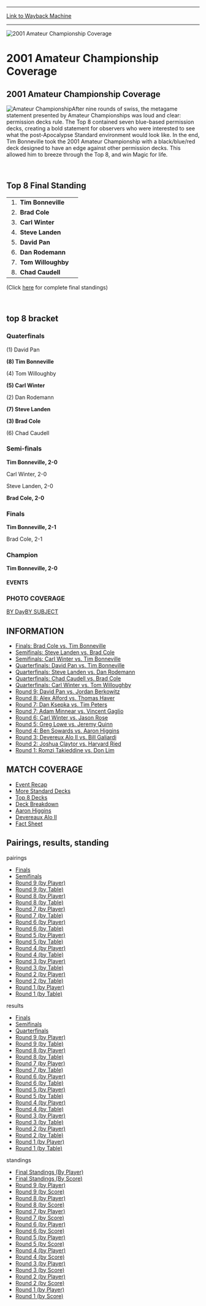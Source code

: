 
---
[Link to Wayback Machine](https://web.archive.org/web/20160303194709/http://magic.wizards.com/en/events/coverage/amch01)

[_metadata_:description]:- "2001 Amateur Championship Coverage"
[_metadata_:generator]:- "Drupal 7 (http://drupal.org)"
[_metadata_:node]:- "756056"
[_metadata_:source]:- "div-block-system-main"
[_metadata_:title]:- "2001 Amateur Championship Coverage"
[_metadata_:wayback_capture_timestamp]:- "2016-03-03 19:47:09"
[_metadata_:wayback_raw_url]:- "https://web.archive.org/web/20160303194709id_/http://magic.wizards.com/en/events/coverage/amch01"
[_metadata_:wayback_url]:- "http://magic.wizards.com/en/events/coverage/amch01"
---







![2001 Amateur Championship Coverage](https://media.magic.wizards.com/images/banner/large_1_4.jpg)





2001 Amateur Championship Coverage
==================================












2001 Amateur Championship Coverage
----------------------------------


![Amateur Championship](https://media.magic.wizards.com/image_legacy_migration/tournaments/images/AmChamps_sm.gif)After nine rounds of swiss, the metagame statement presented by Amateur Championships was loud and clear: permission decks rule. The Top 8 contained seven blue-based permission decks, creating a bold statement for observers who were interested to see what the post-Apocalypse Standard environment would look like. In the end, Tim Bonneville took the 2001 Amateur Championship with a black/blue/red deck designed to have an edge against other permission decks. This allowed him to breeze through the Top 8, and win Magic for life.


 



Top 8 Final Standing
--------------------




|  |  |
| --- | --- |
|  1.  **Tim Bonneville** |
|  2.  **Brad Cole** |
|  3.  **Carl Winter** |
|  4.  **Steve Landen** |
|  5.  **David Pan** |
|  6.  **Dan Rodemann** |
|  7.  **Tom Willoughby** |
|  8.  **Chad Caudell** |


(Click [here](/en/articles/archive/event-coverage/final-standings-score-2015-10-13-4) for complete final standings)


 


top 8 bracket
-------------





### Quaterfinals





(1) David Pan




**(8) Tim Bonneville**






(4) Tom Willoughby




**(5) Carl Winter**






(2) Dan Rodemann




**(7) Steve Landen**






**(3) Brad Cole**




(6) Chad Caudell







### Semi-finals





**Tim Bonneville, 2-0**




Carl Winter, 2-0






Steve Landen, 2-0




**Brad Cole, 2-0**







### Finals





**Tim Bonneville, 2-1**




Brad Cole, 2-1







### Champion





**Tim Bonneville, 2-0**














#### EVENTS


### PHOTO COVERAGE


[BY Day](/en/articles/archive/event-coverage/2001-amateur-championship-2015-10-13-0)[BY SUBJECT](/en/articles/archive/event-coverage/2001-amateur-championship-2015-10-13-0)









INFORMATION
-----------


* [Finals: Brad Cole vs. Tim Bonneville](/en/articles/archive/event-coverage/finals-brad-cole-vs-tim-bonneville-2015-10-13)
* [Semifinals: Steve Landen vs. Brad Cole](/en/articles/archive/event-coverage/semifinals-steve-landen-vs-brad-cole-2015-10-13)
* [Semifinals: Carl Winter vs. Tim Bonneville](/en/articles/archive/event-coverage/semifinals-carl-winter-vs-tim-bonneville-2015-10-13)
* [Quarterfinals: David Pan vs. Tim Bonneville](/en/articles/archive/event-coverage/quarterfinals-david-pan-vs-tim-bonneville-2015-10-13)
* [Quarterfinals: Steve Landen vs. Dan Rodemann](/en/articles/archive/event-coverage/quarterfinals-steve-landen-vs-dan-rodemann-2015-10-13)
* [Quarterfinals: Chad Caudell vs. Brad Cole](/en/articles/archive/event-coverage/quarterfinals-chad-caudell-vs-brad-cole-2015-10-13)
* [Quarterfinals: Carl Winter vs. Tom Willoughby](/en/articles/archive/event-coverage/quarterfinals-carl-winter-vs-tom-willoughby-2015-10-13)
* [Round 9: David Pan vs. Jordan Berkowitz](/en/articles/archive/event-coverage/round-9-david-pan-vs-jordan-berkowitz-2015-10-13)
* [Round 8: Alex Alford vs. Thomas Haver](/en/articles/archive/event-coverage/round-8-alex-alford-vs-thomas-haver-2015-10-13)
* [Round 7: Dan Ksepka vs. Tim Peters](/en/articles/archive/event-coverage/round-7-dan-ksepka-vs-tim-peters-2015-10-13)
* [Round 7: Adam Minnear vs. Vincent Gaglio](/en/articles/archive/event-coverage/round-7-adam-minnear-vs-vincent-gaglio-2015-10-13)
* [Round 6: Carl Winter vs. Jason Rose](/en/articles/archive/event-coverage/round-6-carl-winter-vs-jason-rose-2015-10-13)
* [Round 5: Greg Lowe vs. Jeremy Quinn](/en/articles/archive/event-coverage/round-5-greg-lowe-vs-jeremy-quinn-2015-10-13)
* [Round 4: Ben Sowards vs. Aaron Higgins](/en/articles/archive/event-coverage/round-4-ben-sowards-vs-aaron-higgins-2015-10-13)
* [Round 3: Devereux Alo II vs. Bill Galiardi](/en/articles/archive/event-coverage/round-3-devereux-alo-ii-vs-bill-galiardi-2015-10-13)
* [Round 2: Joshua Claytor vs. Harvard Ried](/en/articles/archive/event-coverage/round-2-joshua-claytor-vs-harvard-ried-2015-10-13)
* [Round 1: Romzi Takieddine vs. Don Lim](/en/articles/archive/event-coverage/round-1-romzi-takieddine-vs-don-lim-2015-10-13)


MATCH COVERAGE
--------------


* [Event Recap](/en/articles/archive/event-coverage/event-recap-2015-10-13-3)
* [More Standard Decks](/en/articles/archive/event-coverage/more-standard-decks-2015-10-13)
* [Top 8 Decks](/en/articles/archive/event-coverage/top-8-decks-2015-10-13-10)
* [Deck Breakdown](/en/articles/archive/event-coverage/deck-breakdown-2015-10-13)
* [Aaron Higgins](/en/articles/archive/event-coverage/aaron-higgins-2015-10-13)
* [Devereaux Alo II](/en/articles/archive/event-coverage/devereaux-alo-ii-2015-10-13)
* [Fact Sheet](/en/articles/archive/event-coverage/2001-amateur-championship-2015-10-13)


Pairings, results, standing
---------------------------



pairings


* [Finals](/en/articles/archive/event-coverage/finals-pairing-2015-10-13-14)
* [Semifinals](/en/articles/archive/event-coverage/semifinal-pairings-2015-10-13-12)
* [Round 9 (by Player)](/en/articles/archive/event-coverage/round-9-pairings-player-2015-10-13-4)
* [Round 9 (by Table)](/en/articles/archive/event-coverage/round-9-pairings-table-2015-10-13-6)
* [Round 8 (by Player)](/en/articles/archive/event-coverage/round-8-pairings-player-2015-10-13-4)
* [Round 8 (by Table)](/en/articles/archive/event-coverage/round-8-pairings-table-2015-10-13-6)
* [Round 7 (by Player)](/en/articles/archive/event-coverage/round-7-pairings-player-2015-10-13-4)
* [Round 7 (by Table)](/en/articles/archive/event-coverage/round-7-pairings-table-2015-10-13-6)
* [Round 6 (by Player)](/en/articles/archive/event-coverage/round-6-pairings-player-2015-10-13-4)
* [Round 6 (by Table)](/en/articles/archive/event-coverage/round-6-pairings-table-2015-10-13-6)
* [Round 5 (by Player)](/en/articles/archive/event-coverage/round-5-pairings-player-2015-10-13-4)
* [Round 5 (by Table)](/en/articles/archive/event-coverage/round-5-pairings-table-2015-10-13-6)
* [Round 4 (by Player)](/en/articles/archive/event-coverage/round-4-pairings-player-2015-10-13-4)
* [Round 4 (by Table)](/en/articles/archive/event-coverage/round-4-pairings-table-2015-10-13-6)
* [Round 3 (by Player)](/en/articles/archive/event-coverage/round-3-pairings-player-2015-10-13-4)
* [Round 3 (by Table)](/en/articles/archive/event-coverage/round-3-pairings-table-2015-10-13-6)
* [Round 2 (by Player)](/en/articles/archive/event-coverage/round-2-pairings-player-2015-10-13-4)
* [Round 2 (by Table)](/en/articles/archive/event-coverage/round-2-pairings-table-2015-10-13-6)
* [Round 1 (by Player)](/en/articles/archive/event-coverage/round-1-pairings-player-2015-10-13-4)
* [Round 1 (by Table)](/en/articles/archive/event-coverage/round-1-pairings-table-2015-10-13-6)


results


* [Finals](/en/articles/archive/event-coverage/finals-result-2015-10-13-14)
* [Semifinals](/en/articles/archive/event-coverage/semifinal-results-2015-10-13-12)
* [Quarterfinals](/en/articles/archive/event-coverage/quarterfinal-results-2015-10-13-10)
* [Round 9 (by Player)](/en/articles/archive/event-coverage/round-9-results-player-2015-10-13-4)
* [Round 9 (by Table)](/en/articles/archive/event-coverage/round-9-results-table-2015-10-13-6)
* [Round 8 (by Player)](/en/articles/archive/event-coverage/round-8-results-player-2015-10-13-4)
* [Round 8 (by Table)](/en/articles/archive/event-coverage/round-8-results-table-2015-10-13-6)
* [Round 7 (by Player)](/en/articles/archive/event-coverage/round-7-results-player-2015-10-13-4)
* [Round 7 (by Table)](/en/articles/archive/event-coverage/round-7-results-table-2015-10-13-6)
* [Round 6 (by Player)](/en/articles/archive/event-coverage/round-6-results-player-2015-10-13-4)
* [Round 6 (by Table)](/en/articles/archive/event-coverage/round-6-results-table-2015-10-13-6)
* [Round 5 (by Player)](/en/articles/archive/event-coverage/round-5-results-player-2015-10-13-4)
* [Round 5 (by Table)](/en/articles/archive/event-coverage/round-5-results-table-2015-10-13-6)
* [Round 4 (by Player)](/en/articles/archive/event-coverage/round-4-results-player-2015-10-13-4)
* [Round 4 (by Table)](/en/articles/archive/event-coverage/round-4-results-table-2015-10-13-6)
* [Round 3 (by Player)](/en/articles/archive/event-coverage/round-3-results-player-2015-10-13-4)
* [Round 3 (by Table)](/en/articles/archive/event-coverage/round-3-results-table-2015-10-13-6)
* [Round 2 (by Player)](/en/articles/archive/event-coverage/round-2-results-player-2015-10-13-4)
* [Round 2 (by Table)](/en/articles/archive/event-coverage/round-2-results-table-2015-10-13-6)
* [Round 1 (by Player)](/en/articles/archive/event-coverage/round-1-results-player-2015-10-13-4)
* [Round 1 (by Table)](/en/articles/archive/event-coverage/round-1-results-table-2015-10-13-6)


standings


* [Final Standings (By Player)](/en/articles/archive/event-coverage/final-standings-player-2015-10-13-4)
* [Final Standings (By Score)](/en/articles/archive/event-coverage/final-standings-score-2015-10-13-4)
* [Round 9 (by Player)](/en/articles/archive/event-coverage/round-9-standings-player-2015-10-13-4)
* [Round 9 (by Score)](/en/articles/archive/event-coverage/round-9-standings-score-2015-10-13-6)
* [Round 8 (by Player)](/en/articles/archive/event-coverage/round-8-standings-player-2015-10-13-4)
* [Round 8 (by Score)](/en/articles/archive/event-coverage/round-8-standings-score-2015-10-13-6)
* [Round 7 (by Player)](/en/articles/archive/event-coverage/round-7-standings-player-2015-10-13-4)
* [Round 7 (by Score)](/en/articles/archive/event-coverage/round-7-standings-score-2015-10-13-6)
* [Round 6 (by Player)](/en/articles/archive/event-coverage/round-6-standings-player-2015-10-13-4)
* [Round 6 (by Score)](/en/articles/archive/event-coverage/round-6-standings-score-2015-10-13-6)
* [Round 5 (by Player)](/en/articles/archive/event-coverage/round-5-standings-player-2015-10-13-4)
* [Round 5 (by Score)](/en/articles/archive/event-coverage/round-5-standings-score-2015-10-13-6)
* [Round 4 (by Player)](/en/articles/archive/event-coverage/round-4-standings-player-2015-10-13-4)
* [Round 4 (by Score)](/en/articles/archive/event-coverage/round-4-standings-score-2015-10-13-6)
* [Round 3 (by Player)](/en/articles/archive/event-coverage/round-3-standings-player-2015-10-13-4)
* [Round 3 (by Score)](/en/articles/archive/event-coverage/round-3-standings-score-2015-10-13-6)
* [Round 2 (by Player)](/en/articles/archive/event-coverage/round-2-standings-player-2015-10-13-4)
* [Round 2 (by Score)](/en/articles/archive/event-coverage/round-2-standings-score-2015-10-13-6)
* [Round 1 (by Player)](/en/articles/archive/event-coverage/round-1-standings-player-2015-10-13-4)
* [Round 1 (by Score)](/en/articles/archive/event-coverage/round-1-standings-score-2015-10-13-6)



 

